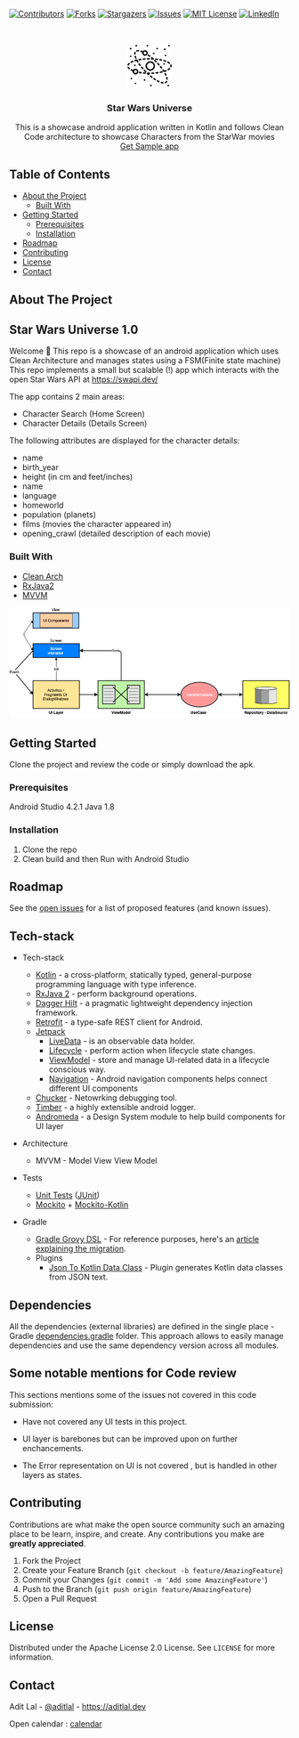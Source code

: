 [![Contributors][contributors-shield]][contributors-url]
[![Forks][forks-shield]][forks-url]
[![Stargazers][stars-shield]][stars-url]
[![Issues][issues-shield]][issues-url]
[![MIT License][license-shield]][license-url]
[![LinkedIn][linkedin-shield]][linkedin-url]


<!-- PROJECT LOGO -->
<br />
<p align="center">
  <a href="Repo">
    <img src="snaps/logo.png" alt="Logo" width="80" height="80">
  </a>
  <h3 align="center">Star Wars Universe</h3>

  <p align="center">
    This is a showcase android application written in Kotlin and follows Clean Code architecture to showcase Characters from the StarWar movies
    <br />
    <a href="/releases/">Get Sample app</a>
  </p>
</p>


<!-- TABLE OF CONTENTS -->
## Table of Contents

* [About the Project](#about-the-project)
  * [Built With](#built-with)
* [Getting Started](#getting-started)
  * [Prerequisites](#prerequisites)
  * [Installation](#installation)
* [Roadmap](#roadmap)
* [Contributing](#contributing)
* [License](#license)
* [Contact](#contact)



<!-- ABOUT THE PROJECT -->
## About The Project

## Star Wars Universe 1.0
Welcome 👋 This repo is a showcase of an android application which uses Clean Architecture and manages states using a FSM(Finite state machine)
This repo implements a small but scalable (!) app which interacts with the open Star Wars API at
https://swapi.dev/

The app contains 2 main areas:
* Character Search (Home Screen)
* Character Details (Details Screen)

The following attributes are displayed for the character details:
* name
* birth_year
* height (in cm and feet/inches)
* name
* language
* homeworld
* population (planets)
* films (movies the character appeared in)
* opening_crawl (detailed description of each movie)

### Built With

* [Clean Arch](https://blog.cleancoder.com/uncle-bob/2012/08/13/the-clean-architecture.html)
* [RxJava2](https://github.com/ReactiveX/RxJava)
* [MVVM](https://bit.ly/2GmZICu)

![Arch](snaps/arch.png)

<!-- GETTING STARTED -->
## Getting Started

Clone the project and review the code or simply download the apk.

### Prerequisites

Android Studio 4.2.1
Java 1.8

### Installation

1. Clone the repo
2. Clean build and then Run with Android Studio

<!-- ROADMAP -->
## Roadmap

See the [open issues](/Issues.md) for a list of proposed features (and known issues).

<!-- Tech docs -->
## Tech-stack

* Tech-stack
    * [Kotlin](https://kotlinlang.org/) - a cross-platform, statically typed, general-purpose programming language with type inference.
    * [RxJava 2](https://github.com/ReactiveX/RxJava) - perform background operations.
    * [Dagger Hilt](https://developer.android.com/training/dependency-injection/hilt-android) - a pragmatic lightweight dependency injection framework.
    * [Retrofit](https://square.github.io/retrofit/) - a type-safe REST client for Android.
    * [Jetpack](https://developer.android.com/jetpack)
        * [LiveData](https://developer.android.com/topic/libraries/architecture/livedata) - is an observable data holder.
        * [Lifecycle](https://developer.android.com/topic/libraries/architecture/lifecycle) - perform action when lifecycle state changes.
        * [ViewModel](https://developer.android.com/topic/libraries/architecture/viewmodel) - store and manage UI-related data in a lifecycle conscious way.
        * [Navigation](https://developer.android.com/guide/navigation) - Android navigation components helps connect different UI components
    * [Chucker](https://github.com/ChuckerTeam/chucker) - Netowrking debugging tool.
    * [Timber](https://github.com/JakeWharton/timber) - a highly extensible android logger.
    * [Andromeda](andromeda/) - a Design System module to help build components for UI layer
    
* Architecture
    * MVVM - Model View View Model
* Tests
    * [Unit Tests](https://en.wikipedia.org/wiki/Unit_testing) ([JUnit](https://junit.org/junit4/))
    * [Mockito](https://github.com/mockito/mockito) + [Mockito-Kotlin](https://github.com/nhaarman/mockito-kotlin)
* Gradle
    * [Gradle Grovy DSL](https://docs.gradle.org/current/userguide/kotlin_dsl.html) - For reference purposes, here's an [article explaining the migration](https://medium.com/@evanschepsiror/migrating-to-kotlin-dsl-4ee0d6d5c977).
    * Plugins 
        * [Json To Kotlin Data Class](https://github.com/Mighty16/JSONToKotlinClass) - Plugin generates Kotlin data classes from JSON text.
    
    
## Dependencies

All the dependencies (external libraries) are defined in the single place - Gradle [dependencies.gradle](dependencies.gradle) folder. This approach allows to easily manage dependencies and use the same dependency version across all modules. 

## Some notable mentions for Code review

This sections mentions some of the issues not covered in this code submission:

- Have not covered any UI tests in this project.

- UI layer is barebones but can be improved upon on further enchancements.

- The Error representation on UI is not covered , but is handled in other layers as states.

<!-- CONTRIBUTING -->
## Contributing

Contributions are what make the open source community such an amazing place to be learn, inspire, and create. Any contributions you make are **greatly appreciated**.

1. Fork the Project
2. Create your Feature Branch (`git checkout -b feature/AmazingFeature`)
3. Commit your Changes (`git commit -m 'Add some AmazingFeature'`)
4. Push to the Branch (`git push origin feature/AmazingFeature`)
5. Open a Pull Request



<!-- LICENSE -->
## License

Distributed under the Apache License 2.0 License. See `LICENSE` for more information.



<!-- CONTACT -->
## Contact

Adit Lal - [@aditlal](https://twitter.com/aditlal) - https://aditlal.dev

Open calendar : [calendar](https://calendly.com/aditlal)


<!-- MARKDOWN LINKS & IMAGES -->
<!-- https://www.markdownguide.org/basic-syntax/#reference-style-links -->
[contributors-shield]: https://img.shields.io/github/contributors/aldefy/Star-Wars-Universe.svg?style=flat-square
[contributors-url]: https://github.com/aldefy/Star-Wars-Universe/graphs/contributors
[forks-shield]: https://img.shields.io/github/forks/aldefy/Star-Wars-Universe.svg?style=flat-square
[forks-url]: https://github.com/aldefy/Star-Wars-Universe/network/members
[stars-shield]: https://img.shields.io/github/stars/aldefy/Star-Wars-Universe.svg?style=flat-square
[stars-url]: https://github.com/aldefy/Star-Wars-Universe/stargazers
[issues-shield]: https://img.shields.io/github/issues/aldefy/Star-Wars-Universe.svg?style=flat-square
[issues-url]: https://github.com/aldefy/Star-Wars-Universe/issues
[license-shield]: https://img.shields.io/github/license/aldefy/Star-Wars-Universe.svg?style=flat-square
[license-url]: https://github.com/aldefy/Star-Wars-Universe/blob/master/LICENSE.txt
[linkedin-shield]: https://img.shields.io/badge/-LinkedIn-black.svg?style=flat-square&logo=linkedin&colorB=555
[linkedin-url]: https://linkedin.com/in/aditlal
